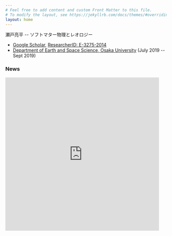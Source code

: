 ```yaml
---
# Feel free to add content and custom Front Matter to this file.
# To modify the layout, see https://jekyllrb.com/docs/themes/#overriding-theme-defaults
layout: home
---
```

瀬戸亮平 -- ソフトマター物理とレオロジー

- [Google Scholar](https://scholar.google.co.jp/citations?hl=ja&user=0V-BankAAAAJ), [ResearcherID: E-3275-2014](https://publons.com/researcher/2541240/ryohei-seto/)
- [Department of Earth and Space Science, Osaka University](http://thmat8.ess.sci.osaka-u.ac.jp) (July 2019 -- Sept 2019)

### **News**

<div class="embed-container">
  <iframe
      src="https://www.youtube.com/embed/g5K6dq8Rb_E"
      width="480"
      height="480"
      frameborder="0"
      allowfullscreen="">
  </iframe>
</div>


